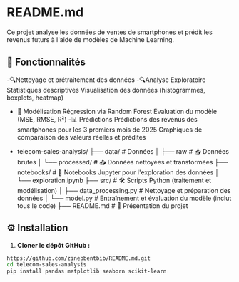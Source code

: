 # README.md
Ce projet analyse les données de ventes de smartphones et prédit les revenus futurs à l'aide de modèles de Machine Learning.
## 🚀 Fonctionnalités

-🔍Nettoyage et prétraitement des données
-🔍Analyse Exploratoire
Statistiques descriptives
Visualisation des données (histogrammes, boxplots, heatmap)
- 🤖 Modélisation
Régression via Random Forest
Évaluation du modèle (MSE, RMSE, R²)
-📊 Prédictions
Prédictions des revenus des smartphones pour les 3 premiers mois de 2025
Graphiques de comparaison des valeurs réelles et prédites


- telecom-sales-analysis/
├── data/                   #  Données
│   ├── raw             # 📥 Données brutes
│   └── processed/         # 📤 Données nettoyées et transformées
├── notebooks/              # 📓 Notebooks Jupyter pour l'exploration des données
│   └── exploration.ipynb
├── src/                    # 🛠️ Scripts Python (traitement et modélisation)
│   ├── data_processing.py  # Nettoyage et préparation des données
│   └── model.py   # Entraînement et évaluation du modèle (inclut tous le code)
├── README.md               # 📝 Présentation du projet
  
## ⚙️ Installation

1. **Cloner le dépôt GitHub :**

```bash
https://github.com/zinebbentbib/README.md.git
cd telecom-sales-analysis
pip install pandas matplotlib seaborn scikit-learn
